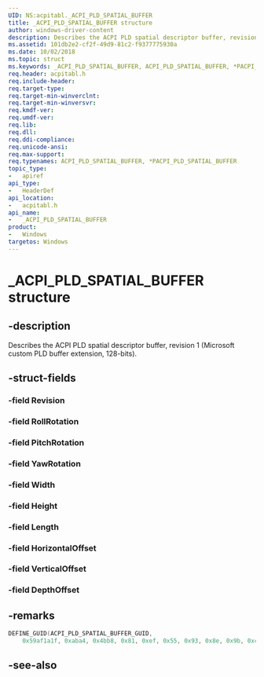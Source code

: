 ```yaml
---
UID: NS:acpitabl._ACPI_PLD_SPATIAL_BUFFER
title: _ACPI_PLD_SPATIAL_BUFFER structure
author: windows-driver-content
description: Describes the ACPI PLD spatial descriptor buffer, revision 1 (Microsoft custom PLD buffer extension, 128-bits).
ms.assetid: 101db2e2-cf2f-49d9-81c2-f9377775930a
ms.date: 10/02/2018
ms.topic: struct
ms.keywords: _ACPI_PLD_SPATIAL_BUFFER, ACPI_PLD_SPATIAL_BUFFER, *PACPI_PLD_SPATIAL_BUFFER, 
req.header: acpitabl.h
req.include-header:
req.target-type:
req.target-min-winverclnt:
req.target-min-winversvr:
req.kmdf-ver:
req.umdf-ver:
req.lib:
req.dll:
req.ddi-compliance:
req.unicode-ansi:
req.max-support:
req.typenames: ACPI_PLD_SPATIAL_BUFFER, *PACPI_PLD_SPATIAL_BUFFER
topic_type: 
-	apiref
api_type: 
-	HeaderDef
api_location: 
-	acpitabl.h
api_name: 
-	_ACPI_PLD_SPATIAL_BUFFER
product:
-	Windows
targetos: Windows
---
```


# _ACPI_PLD_SPATIAL_BUFFER structure

## -description

Describes the ACPI PLD spatial descriptor buffer, revision 1 (Microsoft custom PLD buffer extension, 128-bits).

## -struct-fields

### -field Revision
 
### -field RollRotation
 
### -field PitchRotation
 
### -field YawRotation
 
### -field Width
 
### -field Height
 
### -field Length
 
### -field HorizontalOffset
 
### -field VerticalOffset
 
### -field DepthOffset
 

## -remarks

```C++
DEFINE_GUID(ACPI_PLD_SPATIAL_BUFFER_GUID,
    0x59af1a1f, 0xaba4, 0x4bb8, 0x81, 0xef, 0x55, 0x93, 0x8e, 0x9b, 0xc5, 0x3a);
```

## -see-also

